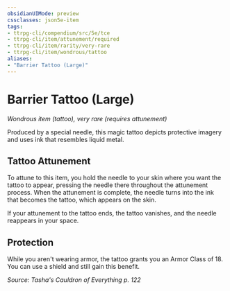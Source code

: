 ```yaml
---
obsidianUIMode: preview
cssclasses: json5e-item
tags:
- ttrpg-cli/compendium/src/5e/tce
- ttrpg-cli/item/attunement/required
- ttrpg-cli/item/rarity/very-rare
- ttrpg-cli/item/wondrous/tattoo
aliases: 
- "Barrier Tattoo (Large)"
---
```

# Barrier Tattoo (Large)
*Wondrous item (tattoo), very rare (requires attunement)*  



Produced by a special needle, this magic tattoo depicts protective imagery and uses ink that resembles liquid metal.

## Tattoo Attunement

To attune to this item, you hold the needle to your skin where you want the tattoo to appear, pressing the needle there throughout the attunement process. When the attunement is complete, the needle turns into the ink that becomes the tattoo, which appears on the skin.

If your attunement to the tattoo ends, the tattoo vanishes, and the needle reappears in your space.

## Protection

While you aren't wearing armor, the tattoo grants you an Armor Class of 18. You can use a shield and still gain this benefit.

*Source: Tasha's Cauldron of Everything p. 122*
